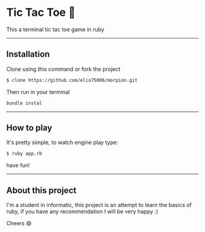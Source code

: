 # Tic Tac Toe :rocket:

This a terminal tic tac toe game in ruby 

--------

## Installation 
Clone using this command or fork the project
```sh
$ clone https://github.com/elio75006/morpion.git
``` 
Then run in your terminal
```sh 
bundle instal
```
----------

## How to play
It's pretty simple, to watch engine play type: 
```sh
$ ruby app.rb
```
have fun!

----------

## About this project 

I'm a student in informatic, this project is an attempt to learn the basics of ruby, if you have any recommendation I will be very happy :)

Cheers :smile:
